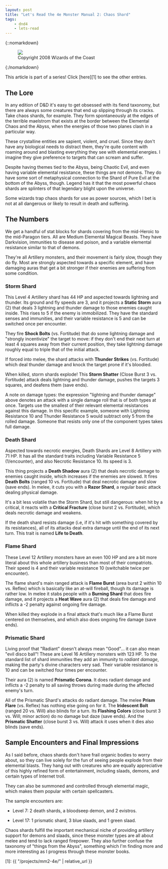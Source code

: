 ```yaml
---
layout: post
title: "Let's Read the 4e Monster Manual 2: Chaos Shard"
tags:
    - dnd4
    - lets-read
---
```


{::nomarkdown}
<figure class="center">
  <img src="{{ "/assets/wir-mm2-4e-chaos-shard.png" | absolute_url }}"/>
  <figcaption>
    Copyright 2008 Wizards of the Coast
  </figcaption>
</figure>
{:/nomarkdown}

This article is part of a series! Click [here][1] to see the other entries.

## The Lore

In any edition of D&D it's easy to get obsessed with its fiend taxonomy, but
there are always some creatures that end up slipping through its cracks. Take
chaos shards, for example. They form spontaneously at the edges of the terrible
maelstrom that exists at the border between the Elemental Chaos and the Abyss,
when the energies of those two planes clash in a particular way.

These crystalline entities are sapient, violent, and cruel. Since they don't
have any biological needs to distract them, they're quite content with roaming
around and blasting everything they see with elemental energies. I imagine they
give preference to targets that can scream and suffer.

Despite having themes tied to the Abyss, being Chaotic Evil, and even having
variable elemental resistance, these things are not demons. They do have some
sort of metaphysical connection to the Shard of Pure Evil at the bottom of the
Abyss, though. Legend has it that the most powerful chaos shards are splinters
of that legendary blight upon the universe.

Some wizards trap chaos shards for use as power sources, which I bet is not at
all dangerous or likely to result in death and suffering.

## The Numbers

We get a handful of stat blocks for shards covering from the mid-Heroic to the
mid-Paragon tiers. All are Medium Elemental Magical Beasts. They have
Darkvision, immunities to disease and poison, and a variable elemental
resistance similar to that of demons.

They're all Artillery monsters, and their movement is fairly slow, though they
do fly. Most are strongly aspected towards a specific element, and have damaging
auras that get a bit stronger if their enemies are suffering from some condition.

### Storm Shard

This Level 4 Artillery shard has 44 HP and aspected towards lightning and
thunder. Its ground and fly speeds are 3, and it projects a **Static Storm**
aura (2) that deals 3 lightning and thunder damage to those enemies caught
inside. This rises to 5 if the enemy is immobilized. They have the standard
senses and immunities, and their variable resistance is 5 and can be switched
once per encounter.

They fire **Shock Bolts** (vs. Fortitude) that do some lightning damage and
"strongly incentivize" the target to move: if they don't end their next turn at
least 4 squares away from their current position, they take lightning damage
roughly equal to triple that of the initial attack.

If forced into melee, the shard attacks with **Thunder Strikes** (vs. Fortitude)
which deal thunder damage and knock the target prone if it's bloodied.

When killed, storm shards explode! This **Storm Shatter** (Close Burst 3
vs. Fortitude) attack deals lightning and thunder damage, pushes the targets 3
squares, and deafens them (save ends).

A note on damage types: the expression "lightning and thunder damage" above
denotes an attack with a single damage roll that is of both types at
once. Targets use the smallest of their relevant elemental resistances against
this damage. In this specific example, someone with Lightning Resistance 10 and
Thunder Resistance 5 would subtract only 5 from the rolled damage. Someone that
resists only one of the component types takes full damage.

### Death Shard

Aspected towards necrotic energies, Death Shards are Level 8 Artillery with 71
HP. It has all the standard traits including Variable Resistance 5
(1/encounter), and also Necrotic Resistance 10. Its speed is 3.

This thing projects a **Death Shadow** aura (2) that deals necrotic damage to
enemies caught inside, which increases if the enemies are slowed. It fires
**Death Bolts** (ranged 10 vs. Fortitude) that deal necrotic damage and slow
(save ends). In melee, it cuts you with a **Razor Shard**, a regular basic
attack dealing physical damage.

It's a bit less volatile than the Storm Shard, but still dangerous: when hit by
a critical, it reacts with a **Critical Fracture** (close burst 2
vs. Fortitude), which deals necrotic damage and weakens.

If the death shard resists damage (i.e, if it's hit with something covered by
its resistances), all of its attacks deal extra damage until the end of its next
turn. This trait is named **Life to Death**.


### Flame Shard

These Level 12 Artillery monsters have an even 100 HP and are a bit more literal
about this whole artillery business than most of their compatriots. Their speed
is 4 and their variable resistance 10 (switchable twice per encounter).

The flame shard's main ranged attack is **Flame Burst** (area burst 2 within 10
vs. Reflex) which is basically like an at-will fireball, though its damage is
rather low. In melee it stabs people with a **Burning Shard** that does fire
damage, and it projects a **Heat Wave** aura (2) that deals fire damage and
inflicts a -2 penalty against ongoing fire damage.

When killed they explode in a final attack that's much like a Flame Burst
centered on themselves, and which also does ongoing fire damage (save ends).

### Prismatic Shard

Living proof that "Radiant" doesn't always mean "Good"... it can also mean "evil
disco ball"! These are Level 16 Artillery monsters with 123 HP. To the standard
list of shard immunities they add an immunity to _radiant damage_, making the
party's divine characters very sad. Their variable resistance is 10 and can be
switched four times per encounter.

Their aura (2) is named **Prismatic Corona**. It does radiant damage and
inflicts a -2 penalty to all saving throws during made during the affected
enemy's turn.

All of the Prismatic Shard's attacks do radiant damage. The melee **Prism
Flare** (vs. Reflex) has nothing else going on for it. The **Iridescent Bolt**
(ranged 20 vs. Will) also blinds for a turn. Its **Flashing Colors** (close
burst 3 vs. Will; minor action) do no damage but daze (save ends). And the
**Prismatic Shatter** (close burst 3 vs. Will) attack it uses when it dies also
blinds (save ends).

## Sample Encounters and Final Impressions

As I said before, chaos shards don't have frail organic bodies to worry about,
so they can live solely for the fun of seeing people explode from their
elemental blasts. They hang out with creatures who are equally appreciative of
this highly refined form of entertainment, including slaads, demons, and certain
types of Internet troll.

They can also be summoned and controlled through elemental magic, which makes
them popular with certain spellcasters.

The sample encounters are:

- Level 7: 2 death shards, a bloodseep demon, and 2 evistros.

- Level 17: 1 prismatic shard, 3 blue slaads, and 1 green slaad.

Chaos shards fulfill the important mechanical niche of providing artillery
support for demons and slaads, since these monster types are all about melee and
tend to lack ranged firepower. They also further confuse the taxonomy of "things
from the Abyss", something which I'm finding more and more interesting as I
progress through these monster books.

[1]: {{ "/projects/mm2-4e/" | relative_url }}
